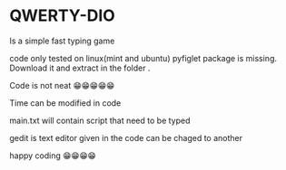 # QWERTY-DIO
Is a simple fast typing game

code only tested on linux(mint and ubuntu)
pyfiglet package is missing.
Download it and extract in the folder .


Code is not neat 😁😁😁😁😁

Time can be modified in code

main.txt will contain script that need to be typed

gedit is text editor given in the code can be chaged to another 

happy coding 😁😁😁😁





